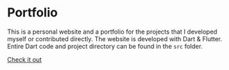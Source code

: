 # Portfolio

This is a personal website and a portfolio for the projects that I developed myself or contributed directly.
The website is developed with Dart & Flutter. Entire Dart code and project directory can be found in the `src` folder.

[Check it out](https://zxyctn.github.io/portfolio/)
